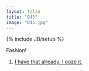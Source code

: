 ```yaml
---
layout: folio
title: "045"
image: "045.jpg"
---
```

{% include JB/setup %}

<div class="copy">
	<p>Fashion!</p>
</div>

<div class="choice">
	<ol>
		<li><a href="046.html">
			I have that already. I ooze it.
		</a></li>		
	</ol>
</div>
